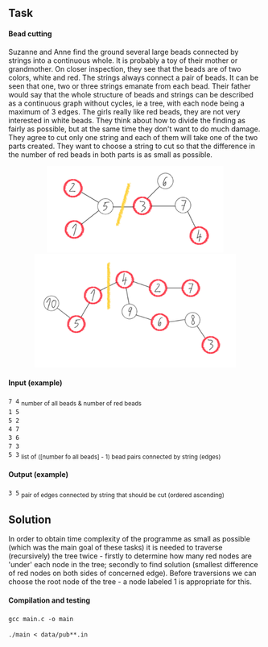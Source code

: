 ## Task

#### Bead cutting

 Suzanne and Anne find the ground several large beads connected by strings into a continuous whole. It is probably a toy of their mother or grandmother. On closer inspection, they see that the beads are of two colors, white and red. The strings always connect a pair of beads. It can be seen that one, two or three strings emanate from each bead. Their father would say that the whole structure of beads and strings can be described as a continuous graph without cycles, ie a tree, with each node being a maximum of 3 edges. The girls really like red beads, they are not very interested in white beads. They think about how to divide the finding as fairly as possible, but at the same time they don't want to do much damage. They agree to cut only one string and each of them will take one of the two parts created. They want to choose a string to cut so that the difference in the number of red beads in both parts is as small as possible.

<p align="center">
  <img src="pictures/example1.png" width="350" title="example1">
  <img src="pictures/example2.png" width="400" title="example2">
</p>

#### Input (example)

`7 4`  <sub> number of all beads & number of red beads </sub>  
`1 5`  
`5 2`  
`4 7`  
`3 6`  
`7 3`  
`5 3`  <sub> list of ([number fo all beads] - 1) bead pairs connected by string (edges) </sub>

#### Output (example)

`3 5` <sub> pair of edges connected by string that should be cut (ordered ascending) </sub>

## Solution

In order to obtain time complexity of the programme as small as possible (which was the main goal of these tasks) it is needed to traverse (recursively) the tree twice - firstly to determine how many red nodes are 'under' each node in the tree; secondly to find solution (smallest difference of red nodes on both sides of concerned edge). Before traversions we can choose the root node of the tree - a node labeled 1 is appropriate for this.

#### Compilation and testing

`gcc main.c -o main`  
  
`./main < data/pub**.in`




